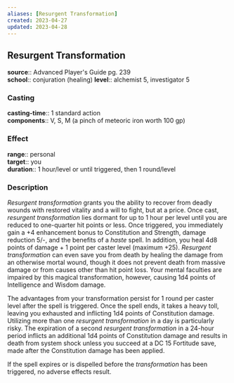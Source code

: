 ```yaml
---
aliases: [Resurgent Transformation]
created: 2023-04-27
updated: 2023-04-28
---
```


## Resurgent Transformation

**source**:: Advanced Player's Guide pg. 239  
**school**:: conjuration (healing)
**level**:: alchemist 5, investigator 5

### Casting

**casting-time**:: 1 standard action  
**components**:: V, S, M (a pinch of meteoric iron worth 100 gp)

### Effect

**range**:: personal  
**target**:: you  
**duration**:: 1 hour/level or until triggered, then 1 round/level

### Description

*Resurgent transformation* grants you the ability to recover from deadly wounds with restored vitality and a will to fight, but at a price. Once cast, *resurgent transformation* lies dormant for up to 1 hour per level until you are reduced to one-quarter hit points or less. Once triggered, you immediately gain a +4 enhancement bonus to Constitution and Strength, damage reduction 5/-, and the benefits of a *haste* spell. In addition, you heal 4d8 points of damage + 1 point per caster level (maximum +25). *Resurgent transformation* can even save you from death by healing the damage from an otherwise mortal wound, though it does not prevent death from massive damage or from causes other than hit point loss. Your mental faculties are impaired by this magical transformation, however, causing 1d4 points of Intelligence and Wisdom damage.  
  
The advantages from your transformation persist for 1 round per caster level after the spell is triggered. Once the spell ends, it takes a heavy toll, leaving you exhausted and inflicting 1d4 points of Constitution damage. Utilizing more than one *resurgent transformation* in a day is particularly risky. The expiration of a second *resurgent transformation* in a 24-hour period inflicts an additional 1d4 points of Constitution damage and results in death from system shock unless you succeed at a DC 15 Fortitude save, made after the Constitution damage has been applied.  
  
If the spell expires or is dispelled before the *transformation* has been triggered, no adverse effects result.
